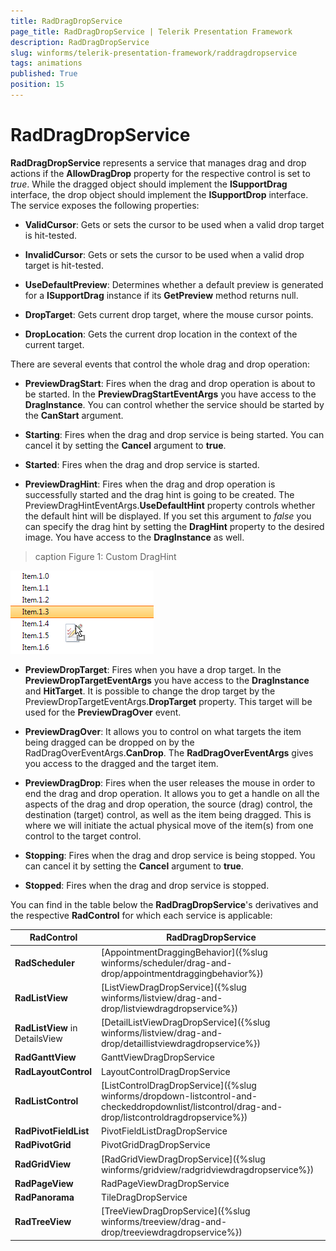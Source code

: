 ```yaml
---
title: RadDragDropService
page_title: RadDragDropService | Telerik Presentation Framework
description: RadDragDropService
slug: winforms/telerik-presentation-framework/raddragdropservice
tags: animations
published: True
position: 15
---
```


# RadDragDropService

**RadDragDropService** represents a service that manages drag and drop actions if the **AllowDragDrop** property for the respective control is set to *true*. While the dragged object should implement the **ISupportDrag** interface, the drop object should implement the **ISupportDrop** interface. The service exposes the following properties:

* **ValidCursor**: Gets or sets the cursor to be used when a valid drop target is hit-tested.

* **InvalidCursor**: Gets or sets the cursor to be used when a valid drop target is hit-tested.

* **UseDefaultPreview**: Determines whether a default preview is generated for a **ISupportDrag** instance if its **GetPreview** method returns null.

* **DropTarget**: Gets current drop target, where the mouse cursor points.

* **DropLocation**: Gets the current drop location in the context of the current target.

There are several events that control the whole drag and drop operation:

* **PreviewDragStart**: Fires when the drag and drop operation is about to be started. In the **PreviewDragStartEventArgs** you have access to the **DragInstance**. You can control whether the service should be started by the **CanStart** argument.

* **Starting**: Fires when the drag and drop service is being started. You can cancel it by setting the **Cancel** argument to **true**.

* **Started**: Fires when the drag and drop service is started.

* **PreviewDragHint**: Fires when the drag and drop operation is successfully started and the drag hint is going to be created. The PreviewDragHintEventArgs.**UseDefaultHint** property controls whether the default hint will be displayed. If you set this argument to *false* you can specify the drag hint by setting the **DragHint** property to the desired image. You have access to the **DragInstance** as well.

>caption Figure 1: Custom DragHint

![tpf-raddragdropservice 001](images/tpf-raddragdropservice001.png)

* **PreviewDropTarget**: Fires when you have a drop target. In the **PreviewDropTargetEventArgs** you have access to the **DragInstance** and **HitTarget**. It is possible to change the drop target by the PreviewDropTargetEventArgs.**DropTarget** property. This target will be used for the **PreviewDragOver** event.

* **PreviewDragOver**:  It allows you to control on what targets the item being dragged can be dropped on by the RadDragOverEventArgs.**CanDrop**. The **RadDragOverEventArgs** gives you access to the dragged  and the target item.

* **PreviewDragDrop**: Fires when the user releases the mouse in order to end the drag and drop operation. It allows you to get a handle on all the aspects of the drag and drop operation, the source (drag) control, the destination (target) control, as well as the item being dragged. This is where we will initiate the actual physical move of the item(s) from one control to the target control. 

* **Stopping**: Fires when the drag and drop service is being stopped. You can cancel it by setting the **Cancel** argument to **true**.

* **Stopped**: Fires when the drag and drop service is stopped.

You can find in the table below the **RadDragDropService**'s derivatives and the respective **RadControl** for which each service is applicable:

|RadControl|RadDragDropService|
|----|----|
|**RadScheduler**|[AppointmentDraggingBehavior]({%slug winforms/scheduler/drag-and-drop/appointmentdraggingbehavior%})|
|**RadListView**|[ListViewDragDropService]({%slug winforms/listview/drag-and-drop/listviewdragdropservice%})|
|**RadListView** in DetailsView|[DetailListViewDragDropService]({%slug winforms/listview/drag-and-drop/detaillistviewdragdropservice%})|
|**RadGanttView**|GanttViewDragDropService|
|**RadLayoutControl**|LayoutControlDragDropService|
|**RadListControl**|[ListControlDragDropService]({%slug winforms/dropdown-listcontrol-and-checkeddropdownlist/listcontrol/drag-and-drop/listcontroldragdropservice%})|
|**RadPivotFieldList**|PivotFieldListDragDropService|
|**RadPivotGrid**|PivotGridDragDropService|
|**RadGridView**|[RadGridViewDragDropService]({%slug winforms/gridview/radgridviewdragdropservice%})|
|**RadPageView**|RadPageViewDragDropService|
|**RadPanorama**|TileDragDropService|
|**RadTreeView**|[TreeViewDragDropService]({%slug winforms/treeview/drag-and-drop/treeviewdragdropservice%})|
